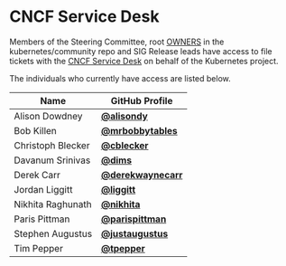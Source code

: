# CNCF Service Desk

Members of the Steering Committee, root [OWNERS](https://git.k8s.io/community/OWNERS)
in the kubernetes/community repo and SIG Release leads have access to file tickets
with the [CNCF Service Desk](https://github.com/cncf/servicedesk)
on behalf of the Kubernetes project.

The individuals who currently have access are listed below.

| Name | GitHub Profile |
| ---- | ------- |
| Alison Dowdney | **[@alisondy](https://github.com/alisondy)** |
| Bob Killen | **[@mrbobbytables](https://github.com/mrbobbytables)** |
| Christoph Blecker | **[@cblecker](https://github.com/cblecker)** |
| Davanum Srinivas | **[@dims](https://github.com/dims)** |
| Derek Carr | **[@derekwaynecarr](https://github.com/derekwaynecarr)** |
| Jordan Liggitt | **[@liggitt](https://github.com/liggitt)** |
| Nikhita Raghunath | **[@nikhita](https://github.com/nikhita)** |
| Paris Pittman | **[@parispittman](https://github.com/parispittman)** |
| Stephen Augustus | **[@justaugustus](https://github.com/justaugustus)** |
| Tim Pepper | **[@tpepper](https://github.com/tpepper)** |
